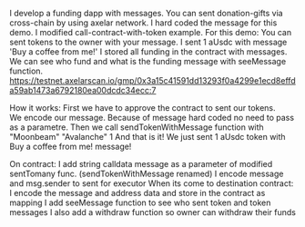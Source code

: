 I develop a funding dapp with messages. You can sent donation-gifts via cross-chain by using axelar network.
I hard coded the message for this demo. I modified call-contract-with-token example.
For this demo:
You can sent tokens to the owner with your message.
I sent 1 aUsdc with message 'Buy a coffee from me!'
I stored all funding in the contract with messages. We can see who fund and what is the funding message with seeMessage function.
https://testnet.axelarscan.io/gmp/0x3a15c41591dd13293f0a4299e1ecd8effda59ab1473a6792180ea00dcdc34ecc:7

How it works:
First we have to approve the contract to sent our tokens.  
We encode our message. Because of message hard coded no need to pass as a parametre.
Then we call sendTokenWithMessage function with "Moonbeam" "Avalanche" 1
And that is it! We just sent 1 aUsdc token with Buy a coffee from me! message!

On contract:
I add string calldata message as a parameter of modified sentTomany func. (sendTokenWithMessage renamed)
I encode message and msg.sender to sent for executor
When its come to destination contract:
I encode the message and address data and store in the contract as mapping
I add seeMessage function to see who sent token and token messages
I also add a withdraw function so owner can withdraw their funds

